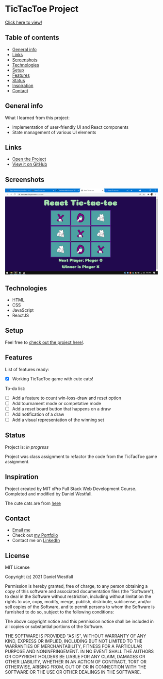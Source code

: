# TicTacToe Project 
[Click here to view!](https://danielwestfall.github.io/tictactoe/tictactoe.html) 

## Table of contents
* [General info](#general-info)
* [Links](#links)
* [Screenshots](#screenshots)
* [Technologies](#technologies)
* [Setup](#setup)
* [Features](#features)
* [Status](#status)
* [Inspiration](#inspiration)
* [Contact](#contact)

## General info

What I learned from this project:
* Implementation of user-friendly UI and React components
* State management of various UI elements

## Links

* [Open the Project](https://danielwestfall.github.io/tictactoe/tictactoe.html)
* [View it on GitHub](https://danielwestfall.github.io/tictactoe/)

## Screenshots

![Example screenshot](tictactoe.png)

## Technologies

* HTML
* CSS
* JavaScript
* ReactJS

## Setup

Feel free to [check out the project here!](https://danielwestfall.github.io/tictactoe/tictactoe.html).

## Features

List of features ready:
* [X] Working TicTacToe game with cute cats!

To-do list:
* [ ] Add a feature to count win-loss-draw and reset option
* [ ] Add tournament mode or competative mode
* [ ] Add a reset board button that happens on a draw
* [ ] Add notification of a draw
* [ ] Add a visual representation of the winning set

## Status

Project is: _in progress_

Project was class assignment to refactor the code from the TicTacToe game assignment.

## Inspiration

Project created by MIT xPro Full Stack Web Development Course. Completed and modified by Daniel Westfall.

The cute cats are from [here](https://publicdomainvectors.org/en/free-clipart/Cute-kittens-vector-drawing/15553.html)

## Contact

* [Email me](mailto:DWWestfall@Protonmail.com "Email me")
* Check out [my Portfolio](https://danielwestfall.github.io/ "my Portfolio")
* Contact me on [LinkedIn](https://www.linkedin.com/in/daniel-westfall-57579ba1/ "LinkedIn")

## License

MIT License

Copyright (c) 2021 Daniel Westfall

Permission is hereby granted, free of charge, to any person obtaining a copy
of this software and associated documentation files (the "Software"), to deal
in the Software without restriction, including without limitation the rights
to use, copy, modify, merge, publish, distribute, sublicense, and/or sell
copies of the Software, and to permit persons to whom the Software is
furnished to do so, subject to the following conditions:

The above copyright notice and this permission notice shall be included in all
copies or substantial portions of the Software.

THE SOFTWARE IS PROVIDED "AS IS", WITHOUT WARRANTY OF ANY KIND, EXPRESS OR
IMPLIED, INCLUDING BUT NOT LIMITED TO THE WARRANTIES OF MERCHANTABILITY,
FITNESS FOR A PARTICULAR PURPOSE AND NONINFRINGEMENT. IN NO EVENT SHALL THE
AUTHORS OR COPYRIGHT HOLDERS BE LIABLE FOR ANY CLAIM, DAMAGES OR OTHER
LIABILITY, WHETHER IN AN ACTION OF CONTRACT, TORT OR OTHERWISE, ARISING FROM,
OUT OF OR IN CONNECTION WITH THE SOFTWARE OR THE USE OR OTHER DEALINGS IN THE
SOFTWARE.
